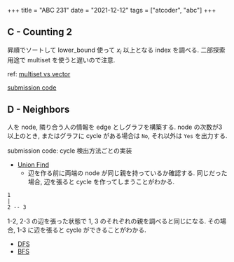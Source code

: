 +++
title = "ABC 231"
date = "2021-12-12"
tags = ["atcoder", "abc"]
+++



## C - Counting 2

昇順でソートして lower_bound 使って $x_i$ 以上となる index を調べる.
二部探索用途で multiset を使うと遅いので注意.

ref: [multiset vs vector](/tips#multiset_vs_vector)

[submission code](https://atcoder.jp/contests/abc231/submissions/27824995)

## D - Neighbors

人を node, 隣り合う人の情報を edge としグラフを構築する.
node の次数が3以上のとき, またはグラフに cycle がある場合は `No`, それ以外は `Yes`  を出力する.

submission code: cycle 検出方法ごとの実装

- [Union Find](https://atcoder.jp/contests/abc231/submissions/27860144)
  - 辺を作る前に両端の node が同じ親を持っているか確認する. 同じだった場合, 辺を張ると cycle を作ってしまうことがわかる.

```
1
|
2 -- 3
```

1-2, 2-3 の辺を張った状態で 1, 3 のそれぞれの親を調べると同じになる. その場合, 1-3  に辺を張ると cycle ができることがわかる.

- [DFS](https://atcoder.jp/contests/abc231/submissions/27832128)
- [BFS](https://atcoder.jp/contests/abc231/submissions/27860233)

